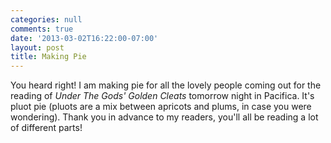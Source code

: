 ```yaml
---
categories: null
comments: true
date: '2013-03-02T16:22:00-07:00'
layout: post
title: Making Pie
---
```


You heard right! I am making pie for all the lovely people coming out for the reading of *Under The Gods' Golden Cleats* tomorrow night in Pacifica. It's pluot pie (pluots are a mix between apricots and plums, in case you were wondering). Thank you in advance to my readers, you'll all be reading a lot of different parts!